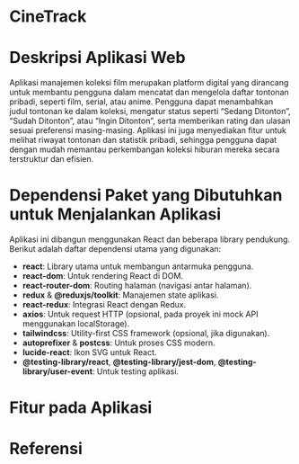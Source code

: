 # CineTrack

# Deskripsi Aplikasi Web
<p>Aplikasi manajemen koleksi film merupakan platform digital yang dirancang untuk membantu pengguna dalam mencatat dan mengelola daftar tontonan pribadi, seperti film, serial, atau anime. Pengguna dapat menambahkan judul tontonan ke dalam koleksi, mengatur status seperti “Sedang Ditonton”, “Sudah Ditonton”, atau “Ingin Ditonton”, serta memberikan rating dan ulasan sesuai preferensi masing-masing. Aplikasi ini juga menyediakan fitur untuk melihat riwayat tontonan dan statistik pribadi, sehingga pengguna dapat dengan mudah memantau perkembangan koleksi hiburan mereka secara terstruktur dan efisien.</p>

# Dependensi Paket yang Dibutuhkan untuk Menjalankan Aplikasi

Aplikasi ini dibangun menggunakan React dan beberapa library pendukung. Berikut adalah daftar dependensi utama yang digunakan:

- **react**: Library utama untuk membangun antarmuka pengguna.
- **react-dom**: Untuk rendering React di DOM.
- **react-router-dom**: Routing halaman (navigasi antar halaman).
- **redux** & **@reduxjs/toolkit**: Manajemen state aplikasi.
- **react-redux**: Integrasi React dengan Redux.
- **axios**: Untuk request HTTP (opsional, pada proyek ini mock API menggunakan localStorage).
- **tailwindcss**: Utility-first CSS framework (opsional, jika digunakan).
- **autoprefixer** & **postcss**: Untuk proses CSS modern.
- **lucide-react**: Ikon SVG untuk React.
- **@testing-library/react**, **@testing-library/jest-dom**, **@testing-library/user-event**: Untuk testing aplikasi.

# Fitur pada Aplikasi

# Referensi
